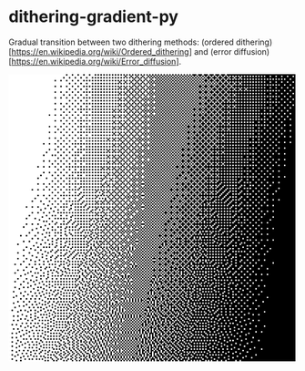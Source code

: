 # dithering-gradient-py
Gradual transition between two dithering methods: (ordered dithering)[https://en.wikipedia.org/wiki/Ordered_dithering] and (error diffusion)[https://en.wikipedia.org/wiki/Error_diffusion].

![output](https://raw.githubusercontent.com/bntre/dithering-gradient-py/main/output.png)
